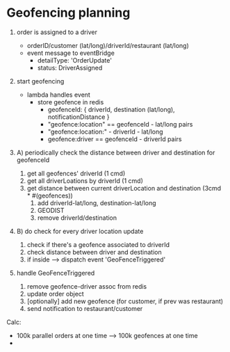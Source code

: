 # Geofencing planning

1. order is assigned to a driver
   * orderID/customer (lat/long)/driverId/restaurant (lat/long)
   * event message to eventBridge
     * detailType: 'OrderUpdate'
     * status: DriverAssigned

2. start geofencing
    * lambda handles event
      * store geofence in redis
        * geofenceId: { driverId, destination (lat/long), notificationDistance }
        * "geofence:location" == geofenceId - lat/long pairs
        * "geofence:location:<geofenceId>" - driverId - lat/long
        * geofence:driver == geofenceId - driverId pairs

3. A) periodically check the distance between driver and destination for geofenceId
   1. get all geofences' driverId (1 cmd)
   2. get all driverLoations by driverId (1 cmd)
   3. get distance between current driverLocation and destination (3cmd * #(geofences))
      1. add driverId-lat/long, destination-lat/long
      2. GEODIST
      3. remove driverId/destination

3. B) do check for every driver location update
    1. check if there's a geofence associated to driverId
    2. check distance between driver and destination
    3. if inside --> dispatch event 'GeoFenceTriggered'

4. handle GeoFenceTriggered
   1. remove geofence-driver assoc from redis
   2. update order object
   3. [optionally] add new geofence (for customer, if prev was restaurant)
   4. send notification to restaurant/customer


Calc:

* 100k parallel orders at one time --> 100k geofences at one time
* 